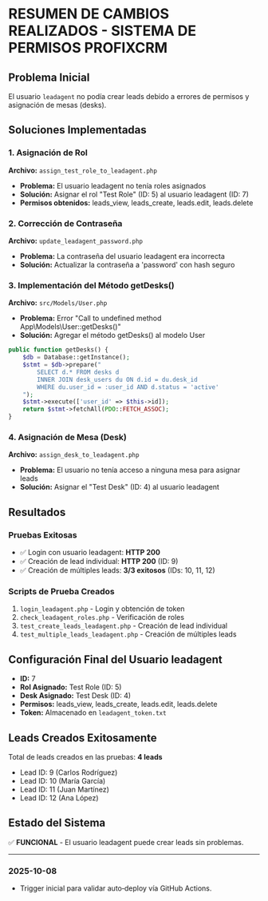# RESUMEN DE CAMBIOS REALIZADOS - SISTEMA DE PERMISOS PROFIXCRM

## Problema Inicial
El usuario `leadagent` no podía crear leads debido a errores de permisos y asignación de mesas (desks).

## Soluciones Implementadas

### 1. Asignación de Rol
**Archivo:** `assign_test_role_to_leadagent.php`
- **Problema:** El usuario leadagent no tenía roles asignados
- **Solución:** Asignar el rol "Test Role" (ID: 5) al usuario leadagent (ID: 7)
- **Permisos obtenidos:** leads_view, leads_create, leads.edit, leads.delete

### 2. Corrección de Contraseña
**Archivo:** `update_leadagent_password.php`
- **Problema:** La contraseña del usuario leadagent era incorrecta
- **Solución:** Actualizar la contraseña a 'password' con hash seguro

### 3. Implementación del Método getDesks()
**Archivo:** `src/Models/User.php`
- **Problema:** Error "Call to undefined method App\Models\User::getDesks()"
- **Solución:** Agregar el método getDesks() al modelo User
```php
public function getDesks() {
    $db = Database::getInstance();
    $stmt = $db->prepare("
        SELECT d.* FROM desks d 
        INNER JOIN desk_users du ON d.id = du.desk_id 
        WHERE du.user_id = :user_id AND d.status = 'active'
    ");
    $stmt->execute(['user_id' => $this->id]);
    return $stmt->fetchAll(PDO::FETCH_ASSOC);
}
```

### 4. Asignación de Mesa (Desk)
**Archivo:** `assign_desk_to_leadagent.php`
- **Problema:** El usuario no tenía acceso a ninguna mesa para asignar leads
- **Solución:** Asignar el "Test Desk" (ID: 4) al usuario leadagent

## Resultados

### Pruebas Exitosas
- ✅ Login con usuario leadagent: **HTTP 200**
- ✅ Creación de lead individual: **HTTP 200** (ID: 9)
- ✅ Creación de múltiples leads: **3/3 exitosos** (IDs: 10, 11, 12)

### Scripts de Prueba Creados
1. `login_leadagent.php` - Login y obtención de token
2. `check_leadagent_roles.php` - Verificación de roles
3. `test_create_leads_leadagent.php` - Creación de lead individual
4. `test_multiple_leads_leadagent.php` - Creación de múltiples leads

## Configuración Final del Usuario leadagent
- **ID:** 7
- **Rol Asignado:** Test Role (ID: 5)
- **Desk Asignado:** Test Desk (ID: 4)
- **Permisos:** leads_view, leads_create, leads.edit, leads.delete
- **Token:** Almacenado en `leadagent_token.txt`

## Leads Creados Exitosamente
Total de leads creados en las pruebas: **4 leads**
- Lead ID: 9 (Carlos Rodríguez)
- Lead ID: 10 (María García)
- Lead ID: 11 (Juan Martínez)
- Lead ID: 12 (Ana López)

## Estado del Sistema
✅ **FUNCIONAL** - El usuario leadagent puede crear leads sin problemas.

---

### 2025-10-08
- Trigger inicial para validar auto‑deploy vía GitHub Actions.